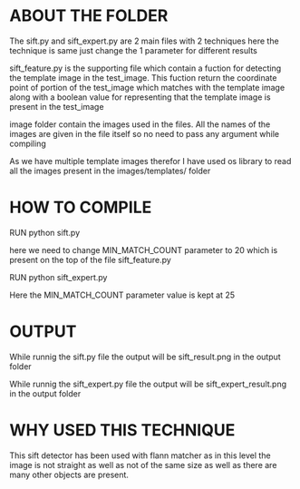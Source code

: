 
# ABOUT THE FOLDER

The sift.py and sift_expert.py are 2 main files with 2 techniques here the technique is same just change the 1 parameter for different results

sift_feature.py is the supporting file which contain a fuction for detecting the template image in the test_image. This fuction return the coordinate point of portion of the test_image which matches with the template image along with a boolean value for representing that the template image is present in the test_image

image folder contain the images used in the files. All the names of the images are given in the file itself so no need to pass any argument while compiling

As we have multiple template images therefor I have used os library to read all the images present in the images/templates/ folder 




# HOW TO COMPILE


RUN python sift.py

here we need to change MIN_MATCH_COUNT  parameter to 20 which is present on the top of the file sift_feature.py

RUN python sift_expert.py

Here the MIN_MATCH_COUNT parameter value is kept at 25 





# OUTPUT

While runnig the sift.py file the output will be sift_result.png in the output folder

While runnig the sift_expert.py file the output will be sift_expert_result.png in the output folder



# WHY USED THIS TECHNIQUE

This sift detector has been used with flann matcher as in this level the image is not straight as well as not of the same size as well as there are many other objects are present.






